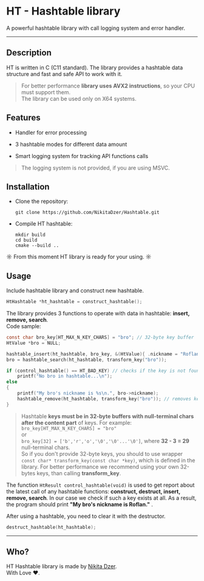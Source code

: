 # HT - Hashtable library

A powerful hashtable library with call logging system and error handler.
***
## Description
HT is written in C (C11 standard). The library provides a hashtable data structure and fast and safe API to work with it.
> For better performance **library uses AVX2 instructions**, so your CPU must support them. <br> 
The library can be used only on X64 systems.

## Features
* Handler for error processing

* 3 hashtable modes for different data amount
* Smart logging system for tracking API functions calls
> The logging system is not provided, if you are using MSVC.

## Installation

* Clone the repository:

  `git clone https://github.com/NikitaDzer/Hashtable.git`
* Compile HT hashtable:

  ```shell 
  mkdir build 
  cd build
  cmake --build .. 
  ```

☼ From this moment HT library is ready for your using. ☼


## Usage
Include hashtable library and construct new hashtable.

```c 
HtHashtable *ht_hashtable = construct_hashtable();
```
The library provides 3 functions to operate with data in hashtable: **insert, remove, search**. <br>
Code sample:

```c
const char bro_key[HT_MAX_N_KEY_CHARS] = "bro"; // 32-byte key buffer
HtValue *bro = NULL;

hashtable_insert(ht_hashtable, bro_key, &(HtValue){ .nickname = "Roflan" }); // inserts value with associated key to the hashtable
bro = hashtable_search(ht_hashtable, transform_key("bro"));                  // searches value with passed key

if (control_hashtable() == HT_BAD_KEY) // checks if the key is not found
    printf("No bro in hashtable...\n");
else
{
    printf("My bro's nickname is %s\n.", bro->nickname);
    hashtable_remove(ht_hashtable, transform_key("bro")); // removes key "bro" from the hashtable
}
```
> Hashtable **keys must be in 32-byte buffers with null-terminal chars after the content part** of keys. For example: <br>
> ```bro_key[HT_MAX_N_KEY_CHARS] = "bro"``` <br>
or <br>
```bro_key[32] = ['b','r','o','\0','\0'...'\0']```, where **32 - 3 = 29** null-terminal chars. <br> 
So if you don't provide 32-byte keys, you should to use wrapper ```const char* transform_key(const char *key)```, which is defined in the library.
For better performance we recommend using your own 32-bytes keys, than calling **transform_key**.

The function ```HtResult control_hashtable(void)``` is used to get report about the latest call of any hashtable functions: **construct, destruct, insert, remove, search**. 
In our case we check if such a key exists at all. As a result, the program should print **"My bro's nickname is Roflan."** .

After using a hashtable, you need to clear it with the destructor.

```c
destruct_hashtable(ht_hashtable);
```

***
## Who? 
HT Hashtable library is made by [Nikita Dzer](https://vk.com/id188977770). <br>
With Love ♥.
